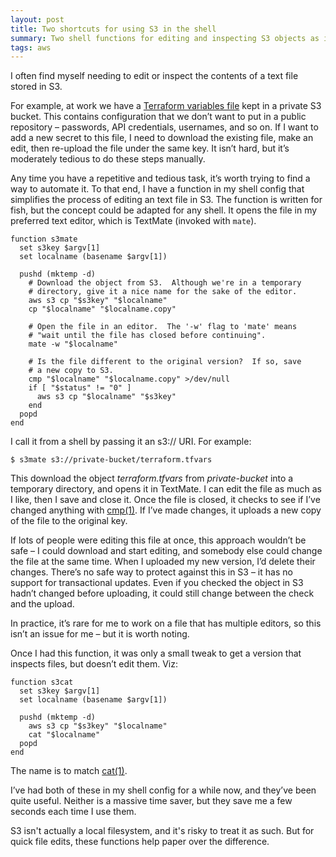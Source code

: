 ```yaml
---
layout: post
title: Two shortcuts for using S3 in the shell
summary: Two shell functions for editing and inspecting S3 objects as if they were local files.
tags: aws
---
```


I often find myself needing to edit or inspect the contents of a text file stored in S3.

For example, at work we have a [Terraform variables file][tfvars] kept in a private S3 bucket.
This contains configuration that we don’t want to put in a public repository – passwords, API credentials, usernames, and so on.
If I want to add a new secret to this file, I need to download the existing file, make an edit, then re-upload the file under the same key.
It isn’t hard, but it’s moderately tedious to do these steps manually.
 
[tfvars]: https://www.terraform.io/docs/configuration/variables.html#variable-files

Any time you have a repetitive and tedious task, it’s worth trying to find a way to automate it.
To that end, I have a function in my shell config that simplifies the process of editing an text file in S3.
The function is written for fish, but the concept could be adapted for any shell.
It opens the file in my preferred text editor, which is TextMate (invoked with `mate`).

```shell
function s3mate
  set s3key $argv[1]
  set localname (basename $argv[1])

  pushd (mktemp -d)
    # Download the object from S3.  Although we're in a temporary
    # directory, give it a nice name for the sake of the editor.
    aws s3 cp "$s3key" "$localname"
    cp "$localname" "$localname.copy"
    
    # Open the file in an editor.  The '-w' flag to 'mate' means
    # "wait until the file has closed before continuing".
    mate -w "$localname"

    # Is the file different to the original version?  If so, save
    # a new copy to S3.
    cmp "$localname" "$localname.copy" >/dev/null
    if [ "$status" != "0" ]
      aws s3 cp "$localname" "$s3key"
    end
  popd
end
```

I call it from a shell by passing it an s3:// URI.
For example:

```console
$ s3mate s3://private-bucket/terraform.tfvars
```

This download the object *terraform.tfvars* from *private-bucket* into a temporary directory, and opens it in TextMate.
I can edit the file as much as I like, then I save and close it.
Once the file is closed, it checks to see if I’ve changed anything with [cmp(1)][cmp].
If I’ve made changes, it uploads a new copy of the file to the original key.

[cmp]: https://linux.die.net/man/1/cmp

If lots of people were editing this file at once, this approach wouldn’t be safe – I could download and start editing, and somebody else could change the file at the same time.
When I uploaded my new version, I’d delete their changes.
There’s no safe way to protect against this in S3 – it has no support for transactional updates.
Even if you checked the object in S3 hadn’t changed before uploading, it could still change between the check and the upload.

In practice, it’s rare for me to work on a file that has multiple editors, so this isn’t an issue for me – but it is worth noting.

Once I had this function, it was only a small tweak to get a version that inspects files, but doesn’t edit them.
Viz:

```shell
function s3cat
  set s3key $argv[1]
  set localname (basename $argv[1])

  pushd (mktemp -d)
    aws s3 cp "$s3key" "$localname"
    cat "$localname"
  popd
end
```

The name is to match [cat(1)][cat].

[cat]: https://linux.die.net/man/1/cat

I’ve had both of these in my shell config for a while now, and they’ve been quite useful.
Neither is a massive time saver, but they save me a few seconds each time I use them.

S3 isn't actually a local filesystem, and it's risky to treat it as such.
But for quick file edits, these functions help paper over the difference.
